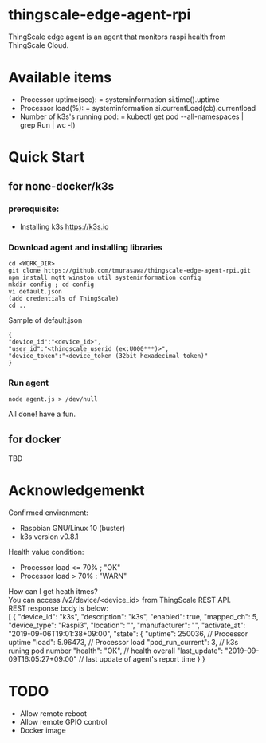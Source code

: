 # thingscale-edge-agent-rpi
ThingScale edge agent is an agent that monitors raspi health from ThingScale Cloud.

# Available items
* Processor uptime(sec): = systeminformation si.time().uptime
* Processor load(%): = systeminformation si.currentLoad(cb).currentload
* Number of k3s's running pod: = kubectl get pod --all-namespaces | grep Run | wc -l)

# Quick Start
## for none-docker/k3s
### prerequisite:
* Installing k3s <https://k3s.io>

### Download agent and installing libraries  

    cd <WORK_DIR>
    git clone https://github.com/tmurasawa/thingscale-edge-agent-rpi.git
    npm install mqtt winston util systeminformation config
    mkdir config ; cd config
    vi default.json
    (add credentials of ThingScale)
    cd ..

Sample of default.json

    {
    "device_id":"<device_id>",
    "user_id":"<thingscale_userid (ex:U000***)>",
    "device_token":"<device_token (32bit hexadecimal token)"
    }

   
### Run agent  
`node agent.js > /dev/null`

All done! have a fun.


## for docker
TBD

# Acknowledgemenkt
Confirmed environment:  
* Raspbian GNU/Linux 10 (buster)
* k3s version v0.8.1

Health value condition:  
* Processor load <= 70% ; "OK"
* Processor load > 70% : "WARN"

How can I get heath itmes?  
You can access /v2/device/<device_id> from ThingScale REST API.  
REST response body is below:  
    [
        {
            "device_id": "k3s",
            "description": "k3s",
            "enabled": true,
            "mapped_ch": 5,
            "device_type": "Raspi3",
            "location": "",
            "manufacturer": "",
            "activate_at": "2019-09-06T19:01:38+09:00",
            "state": {
                "uptime": 250036, // Processor uptime
                "load": 5.96473,  // Processor load
                "pod_run_current": 3, // k3s runing pod number
                "health": "OK", // health overall
                "last_update": "2019-09-09T16:05:27+09:00" // last update of agent's report time
            }
        }


# TODO
* Allow remote reboot
* Allow remote GPIO control
* Docker image

